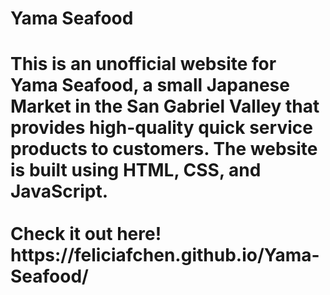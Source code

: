 <h1>Yama Seafood<h1/>
This is an unofficial website for Yama Seafood, a small Japanese Market in the San Gabriel Valley that provides high-quality quick service products to customers. 
The website is built using HTML, CSS, and JavaScript.
<br>
<br>
Check it out here! https://feliciafchen.github.io/Yama-Seafood/
